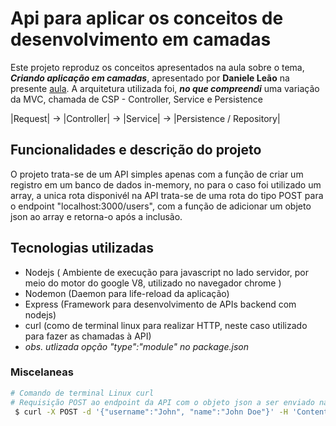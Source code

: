 # Api para aplicar os conceitos de desenvolvimento em camadas
Este projeto reproduz os conceitos apresentados na aula sobre o tema, ***Criando aplicação em camadas***, apresentado por **Daniele Leão** na presente [aula](https://www.youtube.com/watch?v=82VxJWf0PVs&t=1528s).
A arquitetura utilizada foi, <i><b>no que compreendi</b></i> uma variação da MVC, chamada de CSP - Controller, Service e Persistence

|Request| -> |Controller| -> |Service| -> |Persistence / Repository|

## Funcionalidades e descrição do projeto
O projeto trata-se de um API  simples apenas com a função de criar um registro em um banco de dados in-memory, no para o caso foi utilizado um array, a unica rota disponivél na API trata-se de uma rota do tipo POST para o endpoint "localhost:3000/users", com a função de adicionar um objeto json ao array e retorna-o após a inclusão.

## Tecnologias utilizadas
- Nodejs ( Ambiente de execução para javascript no lado servidor, por meio do motor do google V8, utilizado no navegador chrome )
- Nodemon (Daemon para life-reload da aplicação)
- Express (Framework para desenvolvimento de APIs backend com nodejs)
- curl (como de terminal linux para realizar HTTP, neste caso utilizado para fazer as chamadas à API)
- *obs. utlizada opção "type":"module" no package.json*

### Miscelaneas 


```bash
# Comando de terminal Linux curl 
# Requisição POST ao endpoint da API com o objeto json a ser enviado na requisição
 $ curl -X POST -d '{"username":"John", "name":"John Doe"}' -H 'Content-Type: application/json' http://localhost:3000/users
```